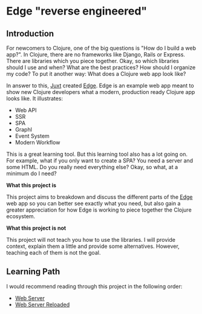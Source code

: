 # Edge "reverse engineered"

## Introduction

For newcomers to Clojure, one of the big questions is "How do I build a web app?". In Clojure, there are no frameworks like Django, Rails or Express. There are libraries which you piece together. Okay, so which libraries should I use and when? What are the best practices? How should I organize my code? To put it another way: What does a Clojure web app look like?

In answer to this, [Juxt](https://juxt.pro/index.html) created [Edge](https://github.com/juxt/edge). Edge is an example web app meant to show new Clojure developers what a modern, production ready Clojure app looks like. It illustrates:

* Web API
* SSR
* SPA
* Graphl
* Event System
* Modern Workflow

This is a great learning tool. But this learning tool also has a lot going on. For example, what if you only want to create a SPA? You need a server and some HTML. Do you really need everything else? Okay, so what, at a minimum do I need?

**What this project is**

This project aims to breakdown and discuss the different parts of the [Edge](https://github.com/juxt/edge) web app so you can better see exactly what you need, but also gain a greater appreciation for how Edge is working to piece together the Clojure ecosystem.

**What this project is not**

This project will not teach you how to use the libraries. I will provide context, explain them a little and provide some alternatives. However, teaching each of them is not the goal.

## Learning Path

I would recommend reading through this project in the following order:

* [Web Server](https://github.com/tkjone/reveng-edge/tree/master/web-server)
* [Web Server Reloaded](https://github.com/tkjone/reveng-edge/tree/master/web-server-reloaded)
